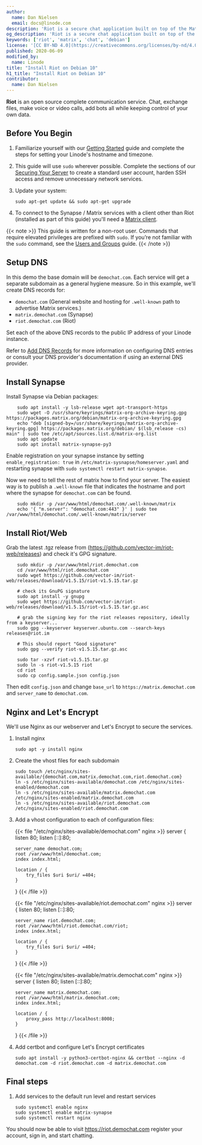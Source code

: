 ```yaml
---
author:
  name: Dan Nielsen
  email: docs@linode.com
description: 'Riot is a secure chat application built on top of the Matrix protocol. This guide provides basic setup instructions for Riot / Matrix on Debian 10.'
og_description: 'Riot is a secure chat application built on top of the Matrix protocol. This guide provides basic setup instructions for Riot / Matrix on Debian 10.'
keywords: ['riot', 'matrix', 'chat', 'debian']
license: '[CC BY-ND 4.0](https://creativecommons.org/licenses/by-nd/4.0)'
published: 2020-06-09
modified_by:
  name: Linode
title: "Install Riot on Debian 10"
h1_title: "Install Riot on Debian 10"
contributor:
  name: Dan Nielsen
---
```


**Riot** is an open source complete communication service. Chat, exchange files, make voice or video calls, add bots all while keeping control of your own data.

## Before You Begin

1.  Familiarize yourself with our [Getting Started](/docs/getting-started/) guide and complete the steps for setting your Linode's hostname and timezone.

2.  This guide will use `sudo` wherever possible. Complete the sections of our [Securing Your Server](/docs/security/securing-your-server/) to create a standard user account, harden SSH access and remove unnecessary network services.

3.  Update your system:

        sudo apt-get update && sudo apt-get upgrade

4.  To connect to the Synapse / Matrix services with a client other than Riot (installed as part of this guide) you'll need a [Matrix client](https://matrix.org/clients/). 


{{< note >}}
This guide is written for a non-root user. Commands that require elevated privileges are prefixed with `sudo`. If you’re not familiar with the `sudo` command, see the [Users and Groups](/docs/tools-reference/linux-users-and-groups/) guide.
{{< /note >}}

## Setup DNS

In this demo the base domain will be `demochat.com`. Each service will get a separate subdomain as a general hygiene measure.
So in this example, we'll create DNS records for:

- `demochat.com` (General website and hosting for `.well-known` path to advertise Matrix services.)
- `matrix.demochat.com` (Synapse)
- `riot.demochat.com` (Riot)

Set each of the above DNS records to the public IP address of your Linode instance.

Refer to [Add DNS Records](/docs/websites/set-up-web-server-host-website/#add-dns-records) for more information on configuring
DNS entries or consult your DNS provider's documentation if using an external DNS provider.

## Install Synapse

Install Synapse via Debian packages:

        sudo apt install -y lsb-release wget apt-transport-https
        sudo wget -O /usr/share/keyrings/matrix-org-archive-keyring.gpg https://packages.matrix.org/debian/matrix-org-archive-keyring.gpg
        echo "deb [signed-by=/usr/share/keyrings/matrix-org-archive-keyring.gpg] https://packages.matrix.org/debian/ $(lsb_release -cs) main" | sudo tee /etc/apt/sources.list.d/matrix-org.list
        sudo apt update
        sudo apt install matrix-synapse-py3

Enable registration on your synapse instance by setting `enable_registration: true` in `/etc/matrix-sysnapse/homeserver.yaml`
and restarting synapse with `sudo systemctl restart matrix-synapse`.

Now we need to tell the rest of matrix how to find your server. The easiest way is to publish a `.well-known` file that
indicates the hostname and port where the synapse for `demochat.com` can be found.

        sudo mkdir -p /var/www/html/demochat.com/.well-known/matrix
        echo '{ "m.server": "demochat.com:443" }' | sudo tee /var/www/html/demochat.com/.well-known/matrix/server

## Install Riot/Web

Grab the latest .tgz release from (https://github.com/vector-im/riot-web/releases) and check it's GPG signature.

        sudo mkdir -p /var/www/html/riot.demochat.com
        cd /var/www/html/riot.demochat.com
        sudo wget https://github.com/vector-im/riot-web/releases/download/v1.5.15/riot-v1.5.15.tar.gz

        # check its GnuPG signature
        sudo apt install -y gnupg
        sudo wget https://github.com/vector-im/riot-web/releases/download/v1.5.15/riot-v1.5.15.tar.gz.asc

        # grab the signing key for the riot releases repository, ideally from a keyserver...
        sudo gpg --keyserver keyserver.ubuntu.com --search-keys releases@riot.im

        # This should report "Good signature"
        sudo gpg --verify riot-v1.5.15.tar.gz.asc

        sudo tar -xzvf riot-v1.5.15.tar.gz
        sudo ln -s riot-v1.5.15 riot
        cd riot
        sudo cp config.sample.json config.json

Then edit `config.json` and change `base_url` to `https://matrix.demochat.com` and `server_name` to `demochat.com`.

## Nginx and Let's Encrypt

We'll use Nginx as our webserver and Let's Encrypt to secure the services.

1.  Install nginx

        sudo apt -y install nginx

1.  Create the vhost files for each subdomain

        sudo touch /etc/nginx/sites-available/{demochat.com,matrix.demochat.com,riot.demochat.com}
        ln -s /etc/nginx/sites-available/demochat.com /etc/nginx/sites-enabled/demochat.com
        ln -s /etc/nginx/sites-available/matrix.demochat.com /etc/nginx/sites-enabled/matrix.demochat.com
        ln -s /etc/nginx/sites-available/riot.demochat.com /etc/nginx/sites-enabled/riot.demochat.com

1.  Add a vhost configuration to each of configuration files:

    {{< file "/etc/nginx/sites-available/demochat.com" nginx >}}
    server {
        listen 80;
        listen [::]:80;

        server_name demochat.com;
        root /var/www/html/demochat.com;
        index index.html;

        location / {
            try_files $uri $uri/ =404;
        }
    }
    {{< /file >}}

    {{< file "/etc/nginx/sites-available/riot.demochat.com" nginx >}}
    server {
        listen 80;
        listen [::]:80;

        server_name riot.demochat.com;
        root /var/www/html/riot.demochat.com/riot;
        index index.html;

        location / {
            try_files $uri $uri/ =404;
        }
    }
    {{< /file >}}

    {{< file "/etc/nginx/sites-available/matrix.demochat.com" nginx >}}
    server {
        listen 80;
        listen [::]:80;

        server_name matrix.demochat.com;
        root /var/www/html/matrix.demochat.com;
        index index.html;

        location / {
            proxy_pass http://localhost:8008;
        }
    }
    {{< /file >}}

1.  Add certbot and configure Let's Encrypt certificates

        sudo apt install -y python3-certbot-nginx && certbot --nginx -d demochat.com -d riot.demochat.com -d matrix.demochat.com

## Final steps

1.  Add services to the default run level and restart services

        sudo systemctl enable nginx
        sudo systemctl enable matrix-synapse
        sudo systemctl restart nginx

You should now be able to visit https://riot.demochat.com register your account, sign in, and start chatting.
